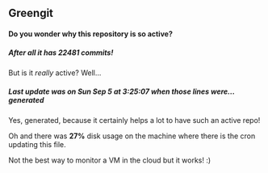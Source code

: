 ## Greengit

#### Do you wonder why this repository is so active?

##### After all it has 22481 commits!

But is it *really* active? Well...

##### Last update was on Sun Sep 5 at 3:25:07 when those lines were... generated

Yes, generated, because it certainly helps a lot to have such an active repo!

Oh and there was **27%** disk usage on the machine
where there is the cron updating this file.

Not the best way to monitor a VM in the cloud but it works! :)
